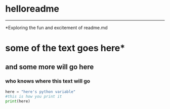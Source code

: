 # helloreadme
---
*Exploring the fun and excitement of readme.md
# some of the text goes here*
## and some more will go here
### who knows where this text will go
```Python
here = "here's python variable"
#this is how you print it
print(here)
